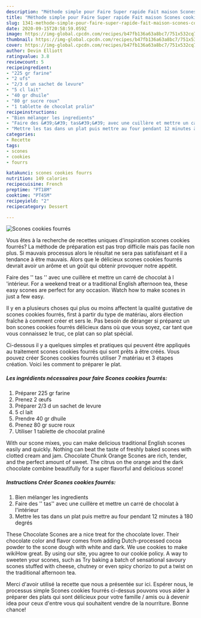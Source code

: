 ```yaml
---
description: "Méthode simple pour Faire Super rapide Fait maison Scones cookies fourrés"
title: "Méthode simple pour Faire Super rapide Fait maison Scones cookies fourrés"
slug: 1341-methode-simple-pour-faire-super-rapide-fait-maison-scones-cookies-fourres
date: 2020-09-15T20:58:59.059Z
image: https://img-global.cpcdn.com/recipes/b47fb136a63a8bc7/751x532cq70/scones-cookies-fourres-photo-principale-de-la-recette.jpg
thumbnail: https://img-global.cpcdn.com/recipes/b47fb136a63a8bc7/751x532cq70/scones-cookies-fourres-photo-principale-de-la-recette.jpg
cover: https://img-global.cpcdn.com/recipes/b47fb136a63a8bc7/751x532cq70/scones-cookies-fourres-photo-principale-de-la-recette.jpg
author: Devin Elliott
ratingvalue: 3.8
reviewcount: 5
recipeingredient:
- "225 gr farine"
- "2 ufs"
- "2/3 d un sachet de levure"
- "5 cl lait"
- "40 gr dhuile"
- "80 gr sucre roux"
- "1 tablette de chocolat pralin"
recipeinstructions:
- "Bien mélanger les ingredients"
- "Faire des &#39;&#39; tas&#39;&#39; avec une cuillère et mettre un carré de chocolat à l&#39;intérieur"
- "Mettre les tas dans un plat puis mettre au four pendant 12 minutes à 180 degrés"
categories:
- Recette
tags:
- scones
- cookies
- fourrs

katakunci: scones cookies fourrs 
nutrition: 149 calories
recipecuisine: French
preptime: "PT18M"
cooktime: "PT45M"
recipeyield: "2"
recipecategory: Dessert

---
```



![Scones cookies fourrés](https://img-global.cpcdn.com/recipes/b47fb136a63a8bc7/751x532cq70/scones-cookies-fourres-photo-principale-de-la-recette.jpg)

Vous êtes à la recherche de recettes uniques d'inspiration scones cookies fourrés? La méthode de préparation est pas trop difficile mais pas facile non plus. Si mauvais processus alors le résultat ne sera pas satisfaisant et il a tendance à être mauvais. Alors que le délicieux scones cookies fourrés devrait avoir un arôme et un goût qui obtenir provoquer notre appétit.

Faire des &#39;&#39; tas &#39;&#39; avec une cuillère et mettre un carré de chocolat à l &#39;intérieur. For a weekend treat or a traditional English afternoon tea, these easy scones are perfect for any occasion. Watch how to make scones in just a few easy.

Il y en a plusieurs choses qui plus ou moins affectent la qualité gustative de scones cookies fourrés, first à partir du type de matériau, alors élection fraîche à comment créer et sers le. Pas besoin de déranger si préparez un bon scones cookies fourrés délicieux dans où que vous soyez, car tant que vous connaissez le truc, ce plat can so plat spécial.


Ci-dessous il y a quelques simples et pratiques qui peuvent être appliqués au traitement scones cookies fourrés qui sont prêts à être créés. Vous pouvez créer Scones cookies fourrés utiliser 7 matériau et 3 étapes création. Voici les comment to préparer le plat.

<!--inarticleads1-->

##### Les ingrédients nécessaires pour faire Scones cookies fourrés:

1. Préparer 225 gr farine
1. Prenez 2 œufs
1. Préparer 2/3 d un sachet de levure
1.  5 cl lait
1. Prendre 40 gr dhuile
1. Prenez 80 gr sucre roux
1. Utiliser 1 tablette de chocolat praliné


With our scone mixes, you can make delicious traditional English scones easily and quickly. Nothing can beat the taste of freshly baked scones with clotted cream and jam. Chocolate Chunk Orange Scones are rich, tender, and the perfect amount of sweet. The citrus on the orange and the dark chocolate combine beautifully for a super flavorful and delicious scone! 

<!--inarticleads2-->

##### Instructions Créer Scones cookies fourrés:

1. Bien mélanger les ingredients
1. Faire des &#39;&#39; tas&#39;&#39; avec une cuillère et mettre un carré de chocolat à l&#39;intérieur
1. Mettre les tas dans un plat puis mettre au four pendant 12 minutes à 180 degrés


These Chocolate Scones are a nice treat for the chocolate lover. Their chocolate color and flavor comes from adding Dutch-processed cocoa powder to the scone dough with white and dark. We use cookies to make wikiHow great. By using our site, you agree to our cookie policy. A way to sweeten your scones, such as Try baking a batch of sensational savoury scones stuffed with cheese, chutney or even spicy chorizo to put a twist on the traditional afternoon tea. 


Merci d'avoir utilisé la recette que nous a présentée sur ici. Espérer nous, le processus simple Scones cookies fourrés ci-dessus pouvons vous aider à préparer des plats qui sont délicieux pour votre famille / amis ou à devenir idea pour ceux d'entre vous qui souhaitent vendre de la nourriture. Bonne chance!

